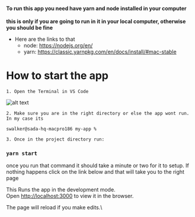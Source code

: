 #### To run this app you need have yarn and node installed in your computer
   **this is only if you are going to run in it in your local computer, otherwise you should be fine**
   - Here are the links to that
       * node: https://nodejs.org/en/
       * yarn: https://classic.yarnpkg.com/en/docs/install/#mac-stable
        
        
        
# How to start the app

    1. Open the Terminal in VS Code
  
![alt text](https://user-images.githubusercontent.com/75445317/106660410-cfa09d00-6554-11eb-9ea2-5becda5976bf.png)

    2. Make sure you are in the right directory or else the app wont run. In my case its
    
 ```terminal
 swalker@sada-hq-macpro186 my-app %
 ```

    3. Once in the project directory run:

### `yarn start`
 once you run that command it should take a minute or two for it to setup. If nothing happens click on the 
 link below and that will take you to the right page

This Runs the app in the development mode.\
Open [http://localhost:3000](http://localhost:3000) to view it in the browser.

The page will reload if you make edits.\





